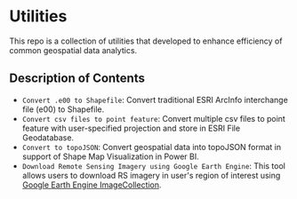 # Utilities
This repo is a collection of utilities that developed to enhance efficiency of common geospatial data analytics. 

## Description of Contents
* `Convert .e00 to Shapefile`: Convert traditional ESRI ArcInfo interchange file (e00) to Shapefile.
* `Convert csv files to point feature`: Convert multiple csv files to point feature with user-specified projection and store in ESRI File Geodatabase.
* `Convert to topoJSON`: Convert geospatial data into topoJSON format in support of Shape Map Visualization in Power BI.
* `Download Remote Sensing Imagery using Google Earth Engine`: This tool allows users to download RS imagery in user's region of interest using [Google Earth Engine ImageCollection](https://developers.google.com/earth-engine/datasets/catalog).
